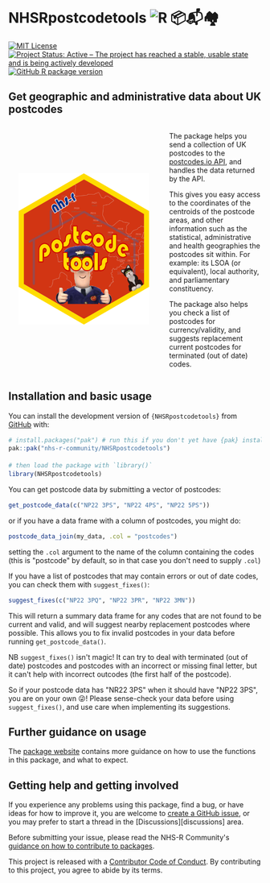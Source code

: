 
# NHSRpostcodetools ![R](https://www.r-project.org/favicon-32x32.png) 📦📬🏘️

<!-- badges: start -->

[![MIT License][licence_badge]](LICENCE.md)
[![Project Status: Active – The project has reached a stable, usable state and
is being actively developed][repostatus_svg]][repostatus_info]
[![GitHub R package version][gh_ver]](DESCRIPTION)

[licence_badge]: https://img.shields.io/badge/licence-MIT-blue
[repostatus_info]: https://www.repostatus.org/#active
[repostatus_svg]: https://www.repostatus.org/badges/latest/active.svg
[gh_ver]: https://img.shields.io/github/r-package/v/nhs-r-community/NHSRpostcodetools
<!-- badges: end -->

## Get geographic and administrative data about UK postcodes

<div style="display: flex; align-items: center;">
<div style="flex: 0 0 auto; margin-right: 20px;">
<img
    src="inst/nhsrpt_hex_badgev2.png"
    height="300px" width="260px" hspace=20 vspace=20
    alt="The NHSRPostcodeTools package hexagonal logo - the phrases 'NHS-R' and
      'postcode tools' in yellow superimposed on a Royal Mail-type red
      background, with a picture of Postman Pat and his black and white cat
      also added into the image. The background features a faint line map of
      the boundaries of the Falkirk (FK) postcode area and its neighbours."
/>
<br clear="all" />
</div>

<div>

The package helps you send a collection of UK postcodes to the
[postcodes.io API][api], and handles the data returned by the API.

This gives you easy access to the coordinates of the centroids of the postcode
areas, and other information such as the statistical, administrative and health
geographies the postcodes sit within.
For example: its LSOA (or equivalent), local authority, and parliamentary
constituency.

The package also helps you check a list of postcodes for currency/validity,
and suggests replacement current postcodes for terminated (out of date) codes.

[api]: https://postcodes.io/

</div>
</div>


## Installation and basic usage

You can install the development version of `{NHSRpostcodetools}` from
[GitHub][repo] with:

```r
# install.packages("pak") # run this if you don't yet have {pak} installed
pak::pak("nhs-r-community/NHSRpostcodetools")

# then load the package with `library()`
library(NHSRpostcodetools)
```

You can get postcode data by submitting a vector of postcodes:

```r
get_postcode_data(c("NP22 3PS", "NP22 4PS", "NP22 5PS"))
```
or if you have a data frame with a column of postcodes, you might do:

```r
postcode_data_join(my_data, .col = "postcodes")
```

setting the `.col` argument to the name of the column containing the codes
(this is "postcode" by default, so in that case you don't need to supply `.col`)

If you have a list of postcodes that may contain errors or out of date codes,
you can check them with `suggest_fixes()`:

```r
suggest_fixes(c("NP22 3PQ", "NP22 3PR", "NP22 3MN"))
```

This will return a summary data frame for any codes that are not found to be
current and valid, and will suggest nearby replacement postcodes where possible.
This allows you to fix invalid postcodes in your data before running
`get_postcode_data()`.

NB `suggest_fixes()` isn't magic! It can try to deal with terminated (out of
date) postcodes and postcodes with an incorrect or missing final letter, but it
can't help with incorrect outcodes (the first half of the postcode).

So if your postcode data has "NR22 3PS" when it should have "NP22 3PS", you are
on your own 😜! Please sense-check your data before using `suggest_fixes()`,
and use care when implementing its suggestions.


## Further guidance on usage

The [package website][intro] contains more guidance on how to use the functions
in this package, and what to expect.


## Getting help and getting involved

If you experience any problems using this package, find a bug, or have ideas
for how to improve it, you are welcome to [create a GitHub issue][issues], or
you may prefer to start a thread in the [Discussions][discussions] area.

Before submitting your issue, please read the NHS-R Community's
[guidance on how to contribute to packages][tools].

This project is released with a [Contributor Code of Conduct][coc].
By contributing to this project, you agree to abide by its terms.

[repo]: https://github.com/nhs-r-community/NHSRpostcodetools/
[intro]: https://nhs-r-community.github.io/NHSRpostcodetools/
[issues]: https://github.com/nhs-r-community/NHSRpostcodetools/issues
[tools]: https://tools.nhsrcommunity.com/contribution.html
[coc]: CODE_OF_CONDUCT.md
